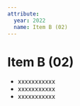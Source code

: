 ```yaml
---
attribute:
  year: 2022
  name: Item B (02)
---
```

# Item B (02)

- xxxxxxxxxxx
- xxxxxxxxxxx
- xxxxxxxxxxx
